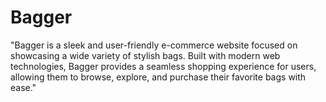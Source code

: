 # Bagger
 "Bagger is a sleek and user-friendly e-commerce website focused on showcasing a wide variety of stylish bags. Built with modern web technologies, Bagger provides a seamless shopping experience for users, allowing them to browse, explore, and purchase their favorite bags with ease."
